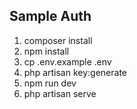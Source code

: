 ## Sample Auth

1. composer install
2. npm install
3. cp .env.example .env
4. php artisan key:generate
3. npm run dev
4. php artisan serve